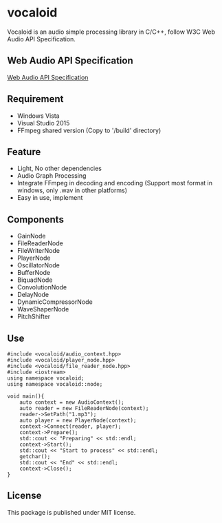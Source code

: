 # vocaloid
Vocaloid is an audio simple processing library in C/C++, follow W3C Web Audio API Specification.

## Web Audio API Specification
[Web Audio API Specification](https://webaudio.github.io/web-audio-api/)

## Requirement
- Windows Vista
- Visual Studio 2015
- FFmpeg shared version (Copy to '/build' directory)

## Feature
- Light, No other dependencies
- Audio Graph Processing
- Integrate FFmpeg in decoding and encoding (Support most format in windows, only .wav in other platforms)
- Easy in use, implement

## Components
- GainNode
- FileReaderNode
- FileWriterNode
- PlayerNode
- OscillatorNode
- BufferNode
- BiquadNode
- ConvolutionNode
- DelayNode
- DynamicCompressorNode
- WaveShaperNode
- PitchShifter

## Use

    #include <vocaloid/audio_context.hpp>
    #include <vocaloid/player_node.hpp>
    #include <vocaloid/file_reader_node.hpp>
    #include <iostream>
    using namespace vocaloid;
    using namespace vocaloid::node;

    void main(){
        auto context = new AudioContext();
        auto reader = new FileReaderNode(context);
        reader->SetPath("1.mp3");
        auto player = new PlayerNode(context);
        context->Connect(reader, player);
        context->Prepare();
        std::cout << "Preparing" << std::endl;
        context->Start();
        std::cout << "Start to process" << std::endl;
        getchar();
        std::cout << "End" << std::endl;
        context->Close();
    }

## License
This package is published under MIT license.